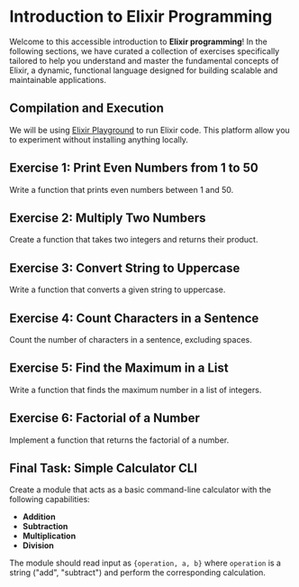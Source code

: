 # Introduction to Elixir Programming

Welcome to this accessible introduction to **Elixir programming**! In the following sections, we have curated a collection of exercises specifically tailored to help you understand and master the fundamental concepts of Elixir, a dynamic, functional language designed for building scalable and maintainable applications.

## Compilation and Execution

We will be using [Elixir Playground](https://playground.functional-rewire.com/) to run Elixir code. This platform allow you to experiment without installing anything locally.

## Exercise 1: Print Even Numbers from 1 to 50

Write a function that prints even numbers between 1 and 50.

## Exercise 2: Multiply Two Numbers

Create a function that takes two integers and returns their product.

## Exercise 3: Convert String to Uppercase

Write a function that converts a given string to uppercase.

## Exercise 4: Count Characters in a Sentence

Count the number of characters in a sentence, excluding spaces.

## Exercise 5: Find the Maximum in a List

Write a function that finds the maximum number in a list of integers.

## Exercise 6: Factorial of a Number

Implement a function that returns the factorial of a number.

## Final Task: Simple Calculator CLI

Create a module that acts as a basic command-line calculator with the following capabilities:

* **Addition**
* **Subtraction**
* **Multiplication**
* **Division**

The module should read input as `{operation, a, b}` where `operation` is a string ("add", "subtract") and perform the corresponding calculation.
